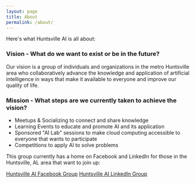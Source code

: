 ```yaml
---
layout: page
title: About
permalink: /about/
---
```


Here's what Huntsville AI is all about:

### Vision - What do we want to exist or be in the future?
Our vision is a group of individuals and organizations in the metro Huntsville area who collaboratively advance the knowledge and application of artificial intelligence in ways that make it available to everyone and improve our quality of life.

### Mission - What steps are we currently taken to achieve the vision?
  * Meetups & Socializing to connect and share knowledge
  * Learning Events to educate and promote AI and its application
  * Sponsored "AI Lab" sessions to make cloud computing accessible to everyone that wants to participate
  * Competitions to apply AI to solve problems

This group currently has a home on Facebook and LinkedIn for those in the Huntsville, AL area that want to join up:

[Huntsville AI Facebook Group](https://www.facebook.com/groups/390465874745286/)
[Huntsville AI LinkedIn Group](https://www.linkedin.com/groups/12177562/)
